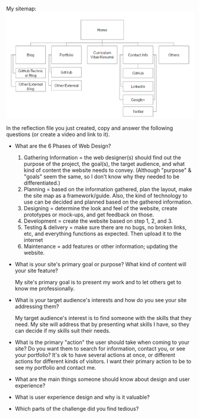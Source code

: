 My sitemap:
![My sitemap](imgs/site-map.png)

In the reflection file you just created, copy and answer the following questions (or create a video and link to it). 

- What are the 6 Phases of Web Design?
  1. Gathering Information = the web designer(s) should find out the purpose of the project, the goal(s), the target audience, and what kind of content the website needs to convey.  (Although "purpose" & "goals" seem the same, so I don't know why they needed to be differentiated.)
  2. Planning = based on the information gathered, plan the layout, make the site map as a framework/guide.  Also, the kind of technology to use can be decided and planned based on the gathered information.
  3. Designing = determine the look and feel of the website, create prototypes or mock-ups, and get feedback on those.
  4. Development = create the website based on step 1, 2, and 3.
  5. Testing & delivery = make sure there are no bugs, no broken links, etc, and everything functions as expected.  Then upload it to the internet
  6. Maintenance = add features or other information; updating the website.

- What is your site's primary goal or purpose? What kind of content will your site feature?

   My site's primary goal is to present my work and to let others get to know me professionally.

- What is your target audience's interests and how do you see your site addressing them?

   My target audience's interest is to find someone with the skills that they need.  My site will address that by presenting what skills I have, so they can decide if my skills suit their needs.  

- What is the primary "action" the user should take when coming to your site? Do you want them to search for information, contact you, or see your portfolio? It's ok to have several actions at once, or different actions for different kinds of visitors.
   I want their primary action to be to see my portfolio and contact me.  

- What are the main things someone should know about design and user experience?


- What is user experience design and why is it valuable? 


- Which parts of the challenge did you find tedious?